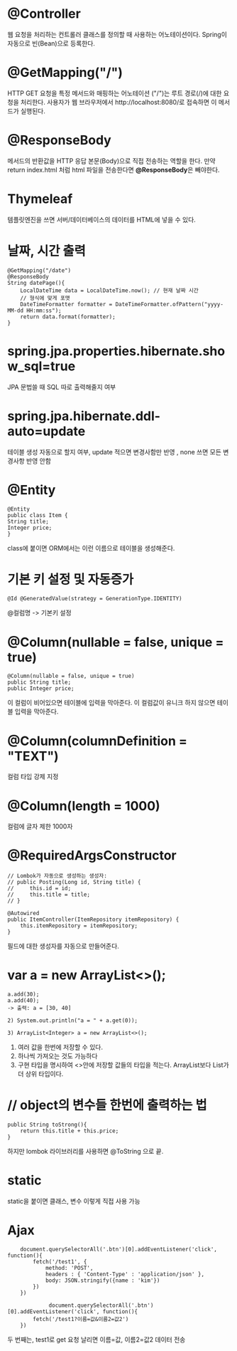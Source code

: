 # @Controller
웹 요청을 처리하는 컨트롤러 클래스를 정의할 때 사용하는 어노테이션이다.
Spring이 자동으로 빈(Bean)으로 등록한다.

# @GetMapping("/") 
HTTP GET 요청을 특정 메서드와 매핑하는 어노테이션
("/")는 루트 경로(/)에 대한 요청을 처리한다.
사용자가 웹 브라우저에서 http://localhost:8080/로 접속하면 이 메서드가 실행된다.

# @ResponseBody
메서드의 반환값을 HTTP 응답 본문(Body)으로 직접 전송하는 역할을 한다.
만약 return index.html 처럼 html 파일을 전송한다면 **@ResponseBody**은 빼야한다.

# Thymeleaf
템플릿엔진을 쓰면 서버/데이터베이스의 데이터를 HTML에 넣을 수 있다.

# 날짜, 시간 출력
    @GetMapping("/date")
    @ResponseBody
    String datePage(){
        LocalDateTime data = LocalDateTime.now(); // 현재 날짜 시간
        // 형식에 맞게 포맷
        DateTimeFormatter formatter = DateTimeFormatter.ofPattern("yyyy-MM-dd HH:mm:ss");
        return data.format(formatter);
    }

# spring.jpa.properties.hibernate.show_sql=true
JPA 문법쓸 때  SQL 따로 출력해줄지 여부

# spring.jpa.hibernate.ddl-auto=update
테이블 생성 자동으로 할지 여부, update 적으면 변경사함만 반영
, none 쓰면 모든 변경사항 반영 안함

# @Entity
    @Entity
    public class Item {
    String title;
    Integer price;
    }
class에 붙이면 ORM에서는 이런 이름으로 테이블을 생성해준다.
    
# 기본 키 설정 및 자동증가
    @Id @GeneratedValue(strategy = GenerationType.IDENTITY)
@컬럼명 -> 기본키 설정

# @Column(nullable = false, unique = true)
    @Column(nullable = false, unique = true)
    public String title;
    public Integer price;
이 컬럼이 비어있으면 테이블에 입력을 막아준다.
이 컬럼값이 유니크 하지 않으면 테이블 입력을 막아준다.

# @Column(columnDefinition = "TEXT")
컬럼 타입 강제 지정

# @Column(length = 1000)
컬럼에 글자 제한 1000자

# @RequiredArgsConstructor
    // Lombok가 자동으로 생성하는 생성자:
    // public Posting(Long id, String title) {
    //     this.id = id;
    //     this.title = title;
    // }
    
    @Autowired
    public ItemController(ItemRepository itemRepository) {
        this.itemRepository = itemRepository;
    }
필드에 대한 생성자를 자동으로 만들어준다.

# var a = new ArrayList<>();
    a.add(30);
    a.add(40);
    -> 출력: a = [30, 40]
    
    2) System.out.println("a = " + a.get(0));
    
    3) ArrayList<Integer> a = new ArrayList<>();
1) 여러 값을 한번에 저장할 수 있다. 
2) 하나씩 가져오는 것도 가능하다
3) 구현 타입을 명시하여 <>안에 저장할 값들의 타입을 적는다.
   ArrayList<Integer>보다 List<Integer>가 더 상위 타입이다.

# // object의 변수들 한번에 출력하는 법
    public String toStrong(){
        return this.title + this.price;
    }
하지만 lombok 라이브러리를 사용하면 @ToString 으로 끝.

# static
static을 붙이면 클래스, 변수 이렇게 직접 사용 가능

# Ajax
        document.querySelectorAll('.btn')[0].addEventListener('click', function(){
            fetch('/test1', {
                method: 'POST',
                headers : { 'Content-Type' : 'application/json' },
                body: JSON.stringify({name : 'kim'})
            })
        })

                 document.querySelectorAll('.btn')[0].addEventListener('click', function(){
            fetch('/test1?이름=값&이름2=값2')
        })
두 번째는, test1로 get 요청 날리면 이름=값, 이름2=값2 데이터 전송


